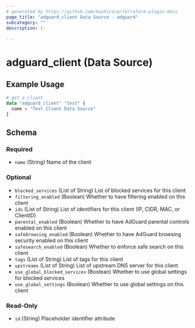 ```yaml
---
# generated by https://github.com/hashicorp/terraform-plugin-docs
page_title: "adguard_client Data Source - adguard"
subcategory: ""
description: |-
  
---
```


# adguard_client (Data Source)



## Example Usage

```terraform
# get a client
data "adguard_client" "test" {
  name = "Test Client Data Source"
}
```

<!-- schema generated by tfplugindocs -->
## Schema

### Required

- `name` (String) Name of the client

### Optional

- `blocked_services` (List of String) List of blocked services for this client
- `filtering_enabled` (Boolean) Whether to have filtering enabled on this client
- `ids` (List of String) List of identifiers for this client (IP, CIDR, MAC, or ClientID)
- `parental_enabled` (Boolean) Whether to have AdGuard parental controls enabled on this client
- `safebrowsing_enabled` (Boolean) Whether to have AdGuard browsing security enabled on this client
- `safesearch_enabled` (Boolean) Whether to enforce safe search on this client
- `tags` (List of String) List of tags for this client
- `upstreams` (List of String) List of upstream DNS server for this client
- `use_global_blocked_services` (Boolean) Whether to use global settings for blocked services
- `use_global_settings` (Boolean) Whether to use global settings on this client

### Read-Only

- `id` (String) Placeholder identifier attribute



